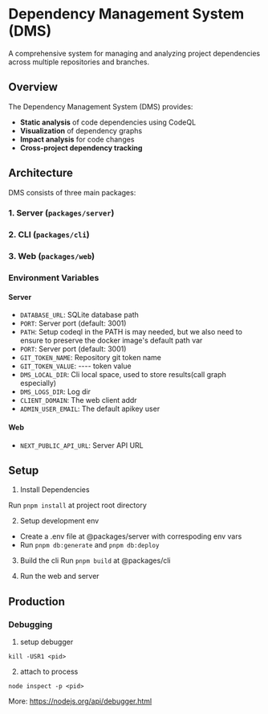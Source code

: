 # Dependency Management System (DMS)

A comprehensive system for managing and analyzing project dependencies across multiple repositories and branches.

## Overview

The Dependency Management System (DMS) provides:
- **Static analysis** of code dependencies using CodeQL
- **Visualization** of dependency graphs
- **Impact analysis** for code changes
- **Cross-project dependency tracking**

## Architecture

DMS consists of three main packages:

### 1. Server (`packages/server`)

### 2. CLI (`packages/cli`)

### 3. Web (`packages/web`)


### Environment Variables

#### Server
- `DATABASE_URL`:     SQLite database path
- `PORT`:             Server port (default: 3001)
- `PATH`:             Setup codeql in the PATH is may needed, but we also need to ensure to preserve the docker image's default path var
- `PORT`:             Server port (default: 3001)
- `GIT_TOKEN_NAME`:   Repository git token name
- `GIT_TOKEN_VALUE`:  ---- token value
- `DMS_LOCAL_DIR`:    Cli local space, used to store results(call graph especially)
- `DMS_LOGS_DIR`:     Log dir
- `CLIENT_DOMAIN`:    The web client addr
- `ADMIN_USER_EMAIL`: The default apikey user

#### Web
- `NEXT_PUBLIC_API_URL`: Server API URL

## Setup

1. Install Dependencies

Run `pnpm install` at project root directory

2. Setup development env

- Create a .env file at @packages/server with correspoding env vars
- Run `pnpm db:generate` and `pnpm db:deploy`

3. Build the cli
Run `pnpm build` at @packages/cli

4. Run the web and server

## Production

### Debugging

1. setup debugger

```
kill -USR1 <pid>
```

2. attach to process
```
node inspect -p <pid>
```

More: https://nodejs.org/api/debugger.html